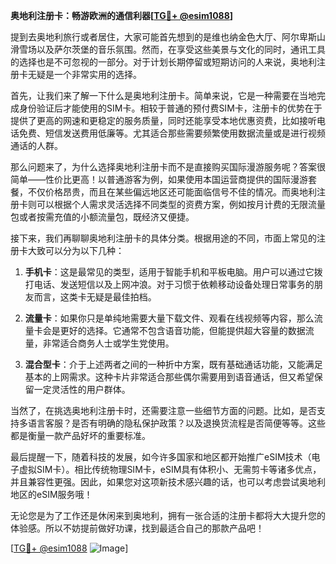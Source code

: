 **奥地利注册卡：畅游欧洲的通信利器[[TG💪+ @esim1088](https://t.me/s/esim1088)]**

提到去奥地利旅行或者居住，大家可能首先想到的是维也纳金色大厅、阿尔卑斯山滑雪场以及萨尔茨堡的音乐氛围。然而，在享受这些美景与文化的同时，通讯工具的选择也是不可忽视的一部分。对于计划长期停留或短期访问的人来说，奥地利注册卡无疑是一个非常实用的选择。

首先，让我们来了解一下什么是奥地利注册卡。简单来说，它是一种需要在当地完成身份验证后才能使用的SIM卡。相较于普通的预付费SIM卡，注册卡的优势在于提供了更高的网速和更稳定的服务质量，同时还能享受本地优惠资费，比如接听电话免费、短信发送费用低廉等。尤其适合那些需要频繁使用数据流量或是进行视频通话的人群。

那么问题来了，为什么选择奥地利注册卡而不是直接购买国际漫游服务呢？答案很简单——性价比更高！以普通游客为例，如果使用本国运营商提供的国际漫游套餐，不仅价格昂贵，而且在某些偏远地区还可能面临信号不佳的情况。而奥地利注册卡则可以根据个人需求灵活选择不同类型的资费方案，例如按月计费的无限流量包或者按需充值的小额流量包，既经济又便捷。

接下来，我们再聊聊奥地利注册卡的具体分类。根据用途的不同，市面上常见的注册卡大致可以分为以下几种：

1. **手机卡**：这是最常见的类型，适用于智能手机和平板电脑。用户可以通过它拨打电话、发送短信以及上网冲浪。对于习惯于依赖移动设备处理日常事务的朋友而言，这类卡无疑是最佳拍档。
   
2. **流量卡**：如果你只是单纯地需要大量下载文件、观看在线视频等内容，那么流量卡会是更好的选择。它通常不包含语音功能，但能提供超大容量的数据流量，非常适合商务人士或学生党使用。

3. **混合型卡**：介于上述两者之间的一种折中方案，既有基础通话功能，又能满足基本的上网需求。这种卡片非常适合那些偶尔需要用到语音通话，但又希望保留一定灵活性的用户群体。

当然了，在挑选奥地利注册卡时，还需要注意一些细节方面的问题。比如，是否支持多语言客服？是否有明确的隐私保护政策？以及退换货流程是否简便等等。这些都是衡量一款产品好坏的重要标准。

最后提醒一下，随着科技的发展，如今许多国家和地区都开始推广eSIM技术（电子虚拟SIM卡）。相比传统物理SIM卡，eSIM具有体积小、无需剪卡等诸多优点，并且兼容性更强。因此，如果您对这项新技术感兴趣的话，也可以考虑尝试奥地利地区的eSIM服务哦！

无论您是为了工作还是休闲来到奥地利，拥有一张合适的注册卡都将大大提升您的体验感。所以不妨提前做好功课，找到最适合自己的那款产品吧！

[[TG💪+ @esim1088](https://t.me/s/esim1088) ![Image](https://i.postimg.cc/4NQfJmqS/Snipaste-2025-05-13-00-14-12.png)]